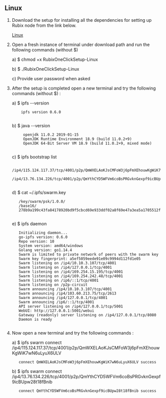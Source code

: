 ## Linux

1) Download the setup for installing all the dependencies for setting up Rubix node from the link below.

    [Linux](https://github.com/rubixchain/rubixnetwork/blob/master/setupscripts/OneClickSetup/RubixOneClickSetup-Linux)

2) Open a fresh instance of terminal under download path and run the following commands (without $)

    a) $ chmod +x RubixOneClickSetup-Linux
  
    b) $ ./RubixOneClickSetup-Linux
  
    c) Provide user password when asked 

3) After the setup is completed open a new terminal and try the following commands (without $) :
    
    a) $ ipfs --version
    ``` 
        ipfs version 0.6.0
        
     ```
       
    b) $ java --version
    ```
         openjdk 11.0.2 2019-01-15
         OpenJDK Runtime Environment 18.9 (build 11.0.2+9)
         OpenJDK 64-Bit Server VM 18.9 (build 11.0.2+9, mixed mode)
         
    ```
    c) $ ipfs bootstrap list
     ```
        /ip4/115.124.117.37/tcp/4001/p2p/QmWXELAoKJsCMFoW3j6pFmXEhouwKgWiK7wN6uLyuX6ULV
        /ip4/13.76.134.226/tcp/4001/p2p/QmYthCYD5WFVm6coBsPRGvknGexpf9icBUpw28t18fBnib
        
     ```
     d) $ cat ~/.ipfs/swarm.key
     ```
        /key/swarm/psk/1.0.0/
        /base16/
        278b9a199c43fa84178920bd9f5cbcd69e933ddf02a8f69e47a3ea5a1705512f
        
     ```
     e) $ ipfs daemon
     ```
        Initializing daemon...
        go-ipfs version: 0.6.0
        Repo version: 10
        System version: amd64/windows
        Golang version: go1.14.4
        Swarm is limited to private network of peers with the swarm key
        Swarm key fingerprint: a5ef5059eede91e09c9994d112fd1e05
        Swarm listening on /ip4/10.10.3.107/tcp/4001
        Swarm listening on /ip4/127.0.0.1/tcp/4001
        Swarm listening on /ip4/169.254.15.195/tcp/4001
        Swarm listening on /ip4/169.254.242.48/tcp/4001
        Swarm listening on /ip6/::1/tcp/4001
        Swarm listening on /p2p-circuit
        Swarm announcing /ip4/10.10.3.107/tcp/4001
        Swarm announcing /ip4/103.60.213.75/tcp/2613
        Swarm announcing /ip4/127.0.0.1/tcp/4001
        Swarm announcing /ip6/::1/tcp/4001
        API server listening on /ip4/127.0.0.1/tcp/5001
        WebUI: http://127.0.0.1:5001/webui
        Gateway (readonly) server listening on /ip4/127.0.0.1/tcp/8080
        Daemon is ready
        
   ```
 4) Now open a new terminal and try the following commands :
   
     a) $ ipfs swarm connect /ip4/115.124.117.37/tcp/4001/p2p/QmWXELAoKJsCMFoW3j6pFmXEhouwKgWiK7wN6uLyuX6ULV
     ```
        connect QmWXELAoKJsCMFoW3j6pFmXEhouwKgWiK7wN6uLyuX6ULV success
     ```  
     b) $ ipfs swarm connect /ip4/13.76.134.226/tcp/4001/p2p/QmYthCYD5WFVm6coBsPRGvknGexpf9icBUpw28t18fBnib
     ```
        connect QmYthCYD5WFVm6coBsPRGvknGexpf9icBUpw28t18fBnib success
     ```
        
     
     
     

